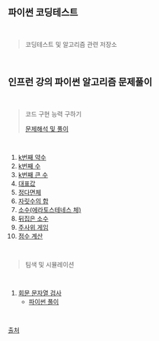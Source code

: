 파이썬 코딩테스트
---
<br>

> 코딩테스트 및 알고리즘 관련 저장소

<br>

인프런 강의 파이썬 알고리즘 문제풀이 
---
<br>

> 코드 구현 능력 구하기
> 
> [문제해석 및 풀이](https://www.notion.so/0d7617f4d21a440ebf01bc6dc1a28947)

<br>

1. [k번째 약수](https://github.com/juni998/AA/blob/master/coding_test/basic/python_baisc_1.py)
2. [k번째 수](https://github.com/juni998/AA/blob/master/coding_test/basic/python_basic_2.py) 
3. [k번째 큰 수](https://github.com/juni998/AA/blob/master/coding_test/basic/python_basic_3.py)
4. [대표값](https://github.com/juni998/AA/blob/master/coding_test/basic/python_basic_4.py) 
5. [정다면체](https://github.com/juni998/AA/blob/master/coding_test/basic/python_basic_5.py)
6. [자릿수의 합](https://github.com/juni998/AA/blob/master/coding_test/basic/python_basic_6.py)
7. [소수(에라토스테네스 체)](https://github.com/juni998/AA/blob/master/coding_test/basic/python_basic_7.py)
8. [뒤집은 소수](https://github.com/juni998/AA/blob/master/coding_test/basic/python_basic_8.py)
9. [주사위 게임](https://github.com/juni998/AA/blob/master/coding_test/basic/python_basic_9.py) 
10. [점수 계산](https://github.com/juni998/AA/blob/master/coding_test/basic/python_basic_10.py) 

<br>

> 팀색 및 시뮬레이션

<br>

1. [회문 문자열 검사](https://github.com/juni998/AA/blob/master/coding_test/simulation/python_test_2.1.py)
    - [파이썬 풀이](https://github.com/juni998/AA/blob/master/coding_test/simulation/python_test_2.1.1.py)

<br>

[출처](https://inf.run/m1HV)

